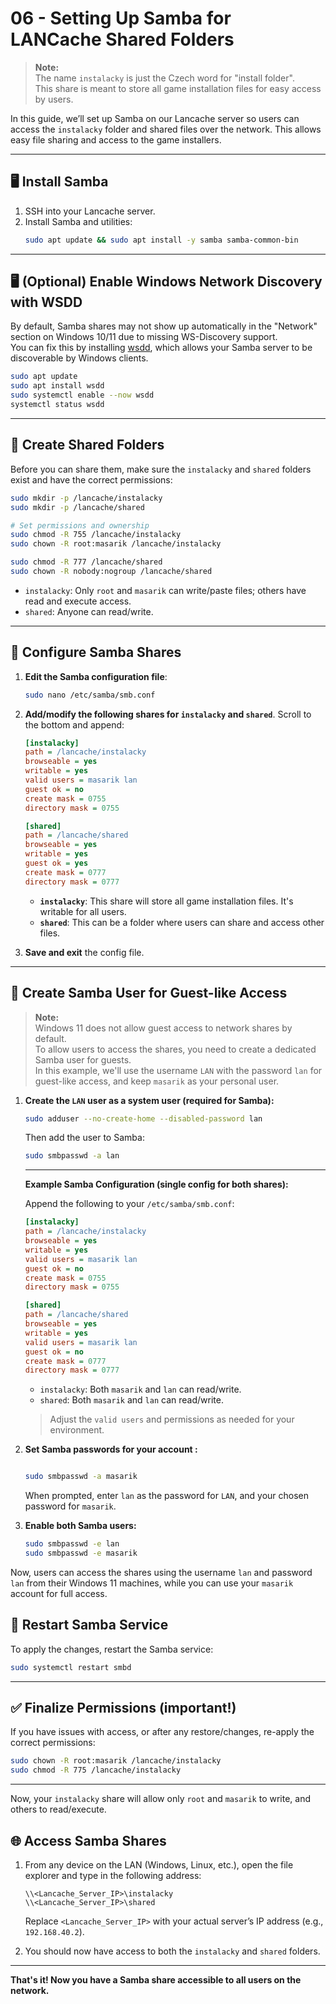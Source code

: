 # 06 - Setting Up Samba for LANCache Shared Folders

> **Note:**  
> The name `instalacky` is just the Czech word for "install folder".  
> This share is meant to store all game installation files for easy access by users.

In this guide, we’ll set up Samba on our Lancache server so users can access the `instalacky` folder and shared files over the network. This allows easy file sharing and access to the game installers.

---

## 🖥️ Install Samba

1. SSH into your Lancache server.
2. Install Samba and utilities:  
   ```bash
   sudo apt update && sudo apt install -y samba samba-common-bin
   ```

---

## 🖥️ (Optional) Enable Windows Network Discovery with WSDD

By default, Samba shares may not show up automatically in the "Network" section on Windows 10/11 due to missing WS-Discovery support.  
You can fix this by installing [wsdd](https://github.com/christgau/wsdd), which allows your Samba server to be discoverable by Windows clients.

```bash
sudo apt update
sudo apt install wsdd
sudo systemctl enable --now wsdd
systemctl status wsdd
```

---

## 📂 Create Shared Folders

Before you can share them, make sure the `instalacky` and `shared` folders exist and have the correct permissions:

```bash
sudo mkdir -p /lancache/instalacky
sudo mkdir -p /lancache/shared

# Set permissions and ownership
sudo chmod -R 755 /lancache/instalacky
sudo chown -R root:masarik /lancache/instalacky

sudo chmod -R 777 /lancache/shared
sudo chown -R nobody:nogroup /lancache/shared
```

- `instalacky`: Only `root` and `masarik` can write/paste files; others have read and execute access.
- `shared`: Anyone can read/write.

---

## 📁 Configure Samba Shares

1. **Edit the Samba configuration file**:  
   ```bash
   sudo nano /etc/samba/smb.conf
   ```

2. **Add/modify the following shares for `instalacky` and `shared`**. Scroll to the bottom and append:

   ```ini
   [instalacky]
   path = /lancache/instalacky
   browseable = yes
   writable = yes
   valid users = masarik lan
   guest ok = no
   create mask = 0755
   directory mask = 0755

   [shared]
   path = /lancache/shared
   browseable = yes
   writable = yes
   guest ok = yes
   create mask = 0777
   directory mask = 0777
   ```

   - **`instalacky`**: This share will store all game installation files. It's writable for all users.
   - **`shared`**: This can be a folder where users can share and access other files.

3. **Save and exit** the config file.

---

## 🔑 Create Samba User for Guest-like Access

> **Note:**  
> Windows 11 does not allow guest access to network shares by default.  
> To allow users to access the shares, you need to create a dedicated Samba user for guests.  
> In this example, we'll use the username `LAN` with the password `lan` for guest-like access, and keep `masarik` as your personal user.

1. **Create the `LAN` user as a system user (required for Samba):**
   ```bash
   sudo adduser --no-create-home --disabled-password lan
   ```
   Then add the user to Samba:
   ```bash
   sudo smbpasswd -a lan
   ```
   
   ---

   **Example Samba Configuration (single config for both shares):**

   Append the following to your `/etc/samba/smb.conf`:

   ```ini
   [instalacky]
   path = /lancache/instalacky
   browseable = yes
   writable = yes
   valid users = masarik lan
   guest ok = no
   create mask = 0755
   directory mask = 0755

   [shared]
   path = /lancache/shared
   browseable = yes
   writable = yes
   valid users = masarik lan
   guest ok = no
   create mask = 0777
   directory mask = 0777
   ```

   - `instalacky`: Both `masarik` and `lan` can read/write.
   - `shared`: Both `masarik` and `lan` can read/write.

   > Adjust the `valid users` and permissions as needed for your environment.
2. **Set Samba passwords for your account :**
   ```bash
   
   sudo smbpasswd -a masarik
   ```
   When prompted, enter `lan` as the password for `LAN`, and your chosen password for `masarik`.

3. **Enable both Samba users:**
   ```bash
   sudo smbpasswd -e lan
   sudo smbpasswd -e masarik
   ```



Now, users can access the shares using the username `lan` and password `lan` from their Windows 11 machines, while you can use your `masarik` account for full access.

## 🔄 Restart Samba Service

To apply the changes, restart the Samba service:

```bash
sudo systemctl restart smbd
```

---

## ✅ Finalize Permissions (important!)

If you have issues with access, or after any restore/changes, re-apply the correct permissions:

```bash
sudo chown -R root:masarik /lancache/instalacky
sudo chmod -R 775 /lancache/instalacky
```

---

Now, your `instalacky` share will allow only `root` and `masarik` to write, and others to read/execute.

## 🌐 Access Samba Shares

1. From any device on the LAN (Windows, Linux, etc.), open the file explorer and type in the following address:

   ```
   \\<Lancache_Server_IP>\instalacky
   \\<Lancache_Server_IP>\shared
   ```

   Replace `<Lancache_Server_IP>` with your actual server’s IP address (e.g., `192.168.40.2`).

2. You should now have access to both the `instalacky` and `shared` folders.

---


**That's it! Now you have a Samba share accessible to all users on the network.**
